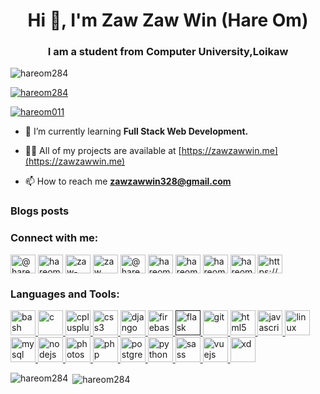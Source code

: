 <h1 align="center">Hi 👋, I'm Zaw Zaw Win (Hare Om)</h1>
<h3 align="center">I am a student from Computer University,Loikaw</h3>

<p align="left"> <img src="https://komarev.com/ghpvc/?username=hareom284&label=Profile%20views&color=0e75b6&style=flat" alt="hareom284" /> </p>

<p align="left"> <a href="https://github.com/ryo-ma/github-profile-trophy"><img src="https://github-profile-trophy.vercel.app/?username=hareom284" alt="hareom284" /></a> </p>

<p align="left"> <a href="https://twitter.com/hareom011" target="blank"><img src="https://img.shields.io/twitter/follow/hareom011?logo=twitter&style=for-the-badge" alt="hareom011" /></a> </p>

- 🌱 I’m currently learning **Full Stack Web Development.**

- 👨‍💻 All of my projects are available at [https://zawzawwin.me](https://zawzawwin.me)

- 📫 How to reach me **zawzawwin328@gmail.com**

### Blogs posts
<!-- BLOG-POST-LIST:START -->
<!-- BLOG-POST-LIST:END -->

<p align="left">
<h3 align="left">Connect with me:</h3>
<a href="https://dev.to/@hareom284" target="blank"><img align="center" src="https://cdn.jsdelivr.net/npm/simple-icons@3.0.1/icons/dev-dot-to.svg" alt="@hareom284" height="30" width="40" /></a>
<a href="https://twitter.com/HareOm11" target="blank"><img align="center" src="https://cdn.jsdelivr.net/npm/simple-icons@3.0.1/icons/twitter.svg" alt="hareom011" height="30" width="40" /></a>
<a href="https://linkedin.com/in/zaw-zaw-win-b63140198" target="blank"><img align="center" src="https://cdn.jsdelivr.net/npm/simple-icons@3.0.1/icons/linkedin.svg" alt="zaw-zaw-win-b63140198" height="30" width="40" /></a>
<a href="https://fb.com/zaw zaw win" target="blank"><img align="center" src="https://cdn.jsdelivr.net/npm/simple-icons@3.0.1/icons/facebook.svg" alt="zaw zaw win" height="30" width="40" /></a>
<a href="https://medium.com/@zawzawwinucsl" target="blank"><img align="center" src="https://cdn.jsdelivr.net/npm/simple-icons@3.0.1/icons/medium.svg" alt="@hareom284" height="30" width="40" /></a>
<a href="https://www.codechef.com/users/hareom284" target="blank"><img align="center" src="https://cdn.jsdelivr.net/npm/simple-icons@3.1.0/icons/codechef.svg" alt="hareom284" height="30" width="40" /></a>
<a href="https://codeforces.com/profile/hareom284" target="blank"><img align="center" src="https://cdn.jsdelivr.net/npm/simple-icons@3.0.1/icons/codeforces.svg" alt="hareom284" height="30" width="40" /></a>
<a href="https://auth.geeksforgeeks.org/user/hareom284" target="blank"><img align="center" src="https://cdn.jsdelivr.net/npm/simple-icons@3.0.1/icons/geeksforgeeks.svg" alt="hareom284" height="30" width="40" /></a>
<a href="https://www.topcoder.com/members/hareom284" target="blank"><img align="center" src="https://cdn.jsdelivr.net/npm/simple-icons@3.0.1/icons/topcoder.svg" alt="hareom284" height="30" width="40" /></a>
<a href="/https://www.zawzawwin.imfast.io" target="blank"><img align="center" src="https://cdn.jsdelivr.net/npm/simple-icons@3.0.1/icons/rss.svg" alt="https://www.zawzawwin.imfast.io" height="30" width="40" /></a>
</p>

<h3 align="left">Languages and Tools:</h3>
<p align="left"> <a href="https://www.gnu.org/software/bash/" target="_blank"> <img src="https://www.vectorlogo.zone/logos/gnu_bash/gnu_bash-icon.svg" alt="bash" width="40" height="40"/> </a> <a href="https://www.cprogramming.com/" target="_blank"> <img src="https://devicons.github.io/devicon/devicon.git/icons/c/c-original.svg" alt="c" width="40" height="40"/> </a> <a href="https://www.w3schools.com/cpp/" target="_blank"> <img src="https://devicons.github.io/devicon/devicon.git/icons/cplusplus/cplusplus-original.svg" alt="cplusplus" width="40" height="40"/> </a> <a href="https://www.w3schools.com/css/" target="_blank"> <img src="https://devicons.github.io/devicon/devicon.git/icons/css3/css3-original-wordmark.svg" alt="css3" width="40" height="40"/> </a> <a href="https://www.djangoproject.com/" target="_blank"> <img src="https://devicons.github.io/devicon/devicon.git/icons/django/django-original.svg" alt="django" width="40" height="40"/> </a> <a href="https://firebase.google.com/" target="_blank"> <img src="https://www.vectorlogo.zone/logos/firebase/firebase-icon.svg" alt="firebase" width="40" height="40"/> </a> <a href="" target="_blank"> <img src="https://www.vectorlogo.zone/logos/pocoo_flask/pocoo_flask-icon.svg" alt="flask" width="40" height="40"/> </a> <a href="https://git-scm.com/" target="_blank"> <img src="https://www.vectorlogo.zone/logos/git-scm/git-scm-icon.svg" alt="git" width="40" height="40"/> </a> <a href="https://www.w3.org/html/" target="_blank"> <img src="https://devicons.github.io/devicon/devicon.git/icons/html5/html5-original-wordmark.svg" alt="html5" width="40" height="40"/> </a> <a href="https://developer.mozilla.org/en-US/docs/Web/JavaScript" target="_blank"> <img src="https://devicons.github.io/devicon/devicon.git/icons/javascript/javascript-original.svg" alt="javascript" width="40" height="40"/> </a> <a href="https://www.linux.org/" target="_blank"> <img src="https://devicons.github.io/devicon/devicon.git/icons/linux/linux-original.svg" alt="linux" width="40" height="40"/> </a> <a href="https://www.mysql.com/" target="_blank"> <img src="https://devicons.github.io/devicon/devicon.git/icons/mysql/mysql-original-wordmark.svg" alt="mysql" width="40" height="40"/> </a> <a href="https://nodejs.org" target="_blank"> <img src="https://devicons.github.io/devicon/devicon.git/icons/nodejs/nodejs-original-wordmark.svg" alt="nodejs" width="40" height="40"/> </a> <a href="https://www.photoshop.com/en" target="_blank"> <img src="https://devicons.github.io/devicon/devicon.git/icons/photoshop/photoshop-plain.svg" alt="photoshop" width="40" height="40"/> </a> <a href="https://www.php.net" target="_blank"> <img src="https://devicons.github.io/devicon/devicon.git/icons/php/php-original.svg" alt="php" width="40" height="40"/> </a> <a href="https://www.postgresql.org" target="_blank"> <img src="https://devicons.github.io/devicon/devicon.git/icons/postgresql/postgresql-original-wordmark.svg" alt="postgresql" width="40" height="40"/> </a> <a href="https://www.python.org" target="_blank"> <img src="https://devicons.github.io/devicon/devicon.git/icons/python/python-original.svg" alt="python" width="40" height="40"/> </a> <a href="https://sass-lang.com" target="_blank"> <img src="https://devicons.github.io/devicon/devicon.git/icons/sass/sass-original.svg" alt="sass" width="40" height="40"/> </a> <a href="https://vuejs.org/" target="_blank"> <img src="https://devicons.github.io/devicon/devicon.git/icons/vuejs/vuejs-original-wordmark.svg" alt="vuejs" width="40" height="40"/> </a> <a href="https://www.adobe.com/products/xd.html" target="_blank"> <img src="https://cdn.worldvectorlogo.com/logos/adobe-xd.svg" alt="xd" width="40" height="40"/> </a> </p>

<p><img align="left" src="https://github-readme-stats.vercel.app/api/top-langs/?username=hareom284&layout=compact" alt="hareom284" /></p>

<p>&nbsp;<img align="center" src="https://github-readme-stats.vercel.app/api?username=hareom284&show_icons=true" alt="hareom284" /></p>
